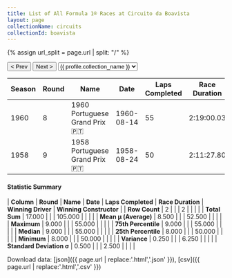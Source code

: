 ```yaml
---
title: List of All Formula 1® Races at Circuito da Boavista
layout: page
collectionName: circuits
collectionId: boavista
---
```


{% assign url_split = page.url | split: "/" %}
<div id="collection-navigation">
<button onclick="selector.options[selector.selectedIndex-1].value && (window.location = selector.options[selector.selectedIndex-1].value);">&lt; Prev</button>
<button onclick="selector.options[selector.selectedIndex+1].value && (window.location = selector.options[selector.selectedIndex+1].value);">Next &gt;</button>
<select id="selector" onchange="this.options[this.selectedIndex].value && (window.location = this.options[this.selectedIndex].value);">
  {% for collectionId in site.data[page.collectionName].refs %}
    {% if collectionId == page.collectionId %}
      {% assign selected = "selected" %}
    {% else %}
      {% assign selected = "" %}
    {% endif %}
    {% assign profile = site.data[page.collectionName][collectionId].profile %}
    <option value="/f1/{{ page.collectionName }}/{{ collectionId }}/{{ url_split[4] }}" {{ selected }}>{{ profile.collection_name }}</option>
  {% endfor %}
</select>
</div>

| Season | Round | Name | Date | Laps Completed | Race Duration | Winning Driver | Winning Constructor |
|--|--|--|--|--|--|--|--|
| 1960 | 8 | 1960 Portuguese Grand Prix 🇵🇹 | 1960-08-14 | 55 | 2:19:00.03 | [Jack Brabham 🇦🇺](/f1/drivers/jack_brabham) | Cooper-Climax 🇬🇧 |
| 1958 | 9 | 1958 Portuguese Grand Prix 🇵🇹 | 1958-08-24 | 50 | 2:11:27.80 | [Stirling Moss 🇬🇧](/f1/drivers/moss) | Vanwall 🇬🇧 |

#### Statistic Summary

| **Column** | **Round** | **Name** | **Date** | **Laps Completed** | **Race Duration** | **Winning Driver** | **Winning Constructor** |
| **Row Count** | 2 |  |  | 2 |  |  |  |
| **Total Sum** | 17.000 |  |  | 105.000 |  |  |  |
| **Mean μ (Average)** | 8.500 |  |  | 52.500 |  |  |  |
| **Maximum** | 9.000 |  |  | 55.000 |  |  |  |
| **75th Percentile** | 9.000 |  |  | 55.000 |  |  |  |
| **Median** | 9.000 |  |  | 55.000 |  |  |  |
| **25th Percentile** | 8.000 |  |  | 50.000 |  |  |  |
| **Minimum** | 8.000 |  |  | 50.000 |  |  |  |
| **Variance** | 0.250 |  |  | 6.250 |  |  |  |
| **Standard Deviation σ** | 0.500 |  |  | 2.500 |  |  |  |

Download data: [json]({{ page.url | replace:'.html','.json' }}), [csv]({{ page.url | replace:'.html','.csv' }})
